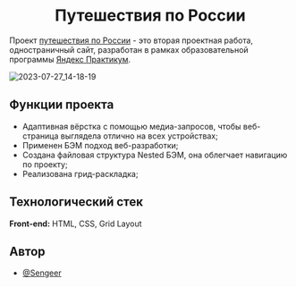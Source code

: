 <h1 align="center">Путешествия по России</h1>

Проект [путешествия по России](https://sengeer.github.io/russian-travel/) - это вторая проектная работа, одностраничный сайт, разработан в рамках образовательной программы [Яндекс Практикум](https://practicum.yandex.ru/).

![2023-07-27_14-18-19](https://github.com/Sengeer/russian-travel/assets/63221404/ea57de9e-2e3a-4fa3-bb18-1c0be8458d4f)

## Функции проекта

- Адаптивная вёрстка с помощью медиа-запросов, чтобы веб-страница выглядела отлично на всех устройствах;
- Применен БЭМ подход веб-разработки;
- Создана файловая структура Nested БЭМ, она облегчает навигацию по проекту;
- Реализована грид-раскладка;
## Технологический стек

**Front-end:** HTML, CSS, Grid Layout



## Автор

- [@Sengeer](https://vk.com/sergey.polenov/)
